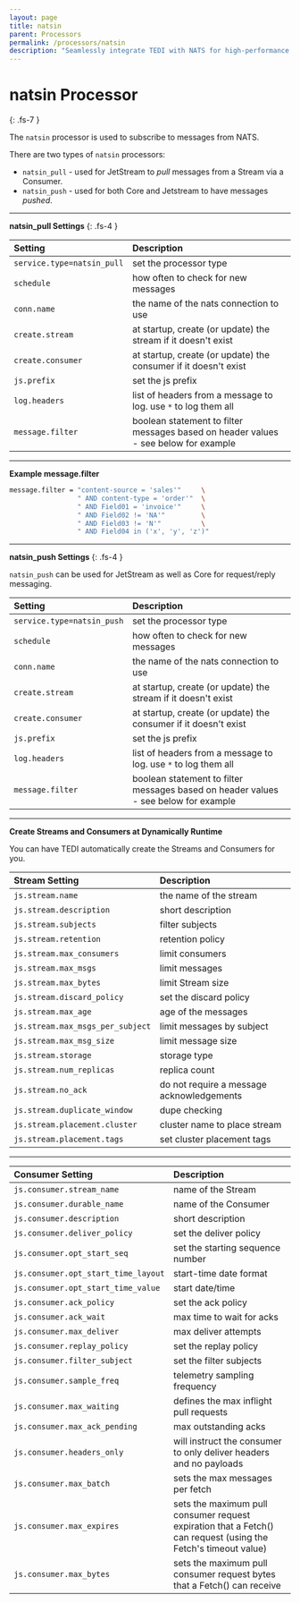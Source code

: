 ```yaml
---
layout: page
title: natsin
parent: Processors
permalink: /processors/natsin
description: "Seamlessly integrate TEDI with NATS for high-performance eventing and messaging. Subscribe to either NATS Core and JetStream for scalable real-time processing"
---
```


# natsin Processor
{: .fs-7 }

The `natsin` processor is used to subscribe to messages from NATS.

There are two types of `natsin` processors:

* `natsin_pull` - used for JetStream to *pull* messages from a Stream via a Consumer.
* `natsin_push` - used for both Core and Jetstream to have messages *pushed*.

---

**natsin_pull Settings**
{: .fs-4 }


| **Setting**                   | **Description**           |
|:------------------------------|:--------------------------|
| `service.type=natsin_pull`    | set the processor type |
| `schedule`                    | how often to check for new messages |
| `conn.name`                   | the name of the nats connection to use |
| `create.stream`               | at startup, create (or update) the stream if it doesn't exist |
| `create.consumer`             | at startup, create (or update) the consumer if it doesn't exist |
| `js.prefix`                   | set the js prefix |
| `log.headers`                 | list of headers from a message to log. use `*` to log them all |
| `message.filter`              | boolean statement to filter messages based on header values - see below for example |


---

**Example message.filter**

```sh
message.filter = "content-source = 'sales'"     \
                 " AND content-type = 'order'"  \
                 " AND Field01 = 'invoice'"     \
                 " AND Field02 != 'NA'"         \
                 " AND Field03 != 'N'"          \
                 " AND Field04 in ('x', 'y', 'z')"
```

---

**natsin_push Settings**
{: .fs-4 }

`natsin_push` can be used for JetStream as well as Core for request/reply messaging.

| **Setting**                   | **Description**           |
|:------------------------------|:--------------------------|
| `service.type=natsin_push`    | set the processor type |
| `schedule`                    | how often to check for new messages |
| `conn.name`                   | the name of the nats connection to use |
| `create.stream`               | at startup, create (or update) the stream if it doesn't exist |
| `create.consumer`             | at startup, create (or update) the consumer if it doesn't exist |
| `js.prefix`                   | set the js prefix |
| `log.headers`                 | list of headers from a message to log. use `*` to log them all |
| `message.filter`              | boolean statement to filter messages based on header values - see below for example |

---


**Create Streams and Consumers at Dynamically Runtime**

You can have TEDI automatically create the Streams and Consumers for you.

| **Stream Setting**            | **Description**           |
|:------------------------------|:--------------------------|
| `js.stream.name`                 | the name of the stream |
| `js.stream.description`          | short description |
| `js.stream.subjects`             | filter subjects |
| `js.stream.retention`            | retention policy |
| `js.stream.max_consumers`        | limit consumers |
| `js.stream.max_msgs`             | limit messages |
| `js.stream.max_bytes`            | limit Stream size|
| `js.stream.discard_policy`       | set the discard policy |
| `js.stream.max_age`              | age of the messages |
| `js.stream.max_msgs_per_subject` | limit messages by subject |
| `js.stream.max_msg_size`         | limit message size |
| `js.stream.storage`              | storage type |
| `js.stream.num_replicas`         | replica count |
| `js.stream.no_ack`               | do not require a message acknowledgements |
| `js.stream.duplicate_window`     | dupe checking |
| `js.stream.placement.cluster`    | cluster name to place stream |
| `js.stream.placement.tags`       | set cluster placement tags|

---

| **Consumer Setting**            | **Description**           |
|:------------------------------|:--------------------------|
| `js.consumer.stream_name`           | name of the Stream|
| `js.consumer.durable_name`          | name of the Consumer |
| `js.consumer.description`           | short description |
| `js.consumer.deliver_policy`        | set the deliver policy |
| `js.consumer.opt_start_seq`         | set the starting sequence number |
| `js.consumer.opt_start_time_layout` | start-time date format |
| `js.consumer.opt_start_time_value`  | start date/time |
| `js.consumer.ack_policy`            | set the ack policy |
| `js.consumer.ack_wait`              | max time to wait for acks |
| `js.consumer.max_deliver`           | max deliver attempts |
| `js.consumer.replay_policy`         | set the replay policy |
| `js.consumer.filter_subject`        | set the filter subjects |
| `js.consumer.sample_freq`           | telemetry sampling frequency|
| `js.consumer.max_waiting`           | defines the max inflight pull requests |
| `js.consumer.max_ack_pending`       | max outstanding acks |
| `js.consumer.headers_only`          | will instruct the consumer to only deliver headers and no payloads |
| `js.consumer.max_batch`             | sets the max messages per fetch |
| `js.consumer.max_expires`           | sets the maximum pull consumer request expiration that a Fetch() can request (using the Fetch's timeout value) |
| `js.consumer.max_bytes`             | sets the maximum pull consumer request bytes that a Fetch() can receive |